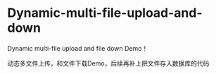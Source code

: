 # Dynamic-multi-file-upload-and-down
Dynamic multi-file upload and file down Demo！

动态多文件上传，和文件下载Demo，后续再补上把文件存入数据库的代码
